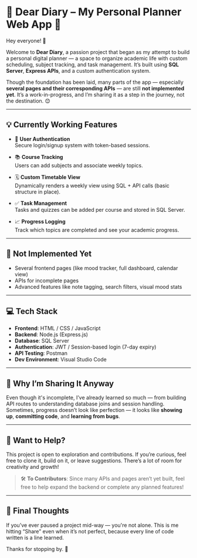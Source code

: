 # 🌸 Dear Diary – My Personal Planner Web App 🌸

Hey everyone! 👋

Welcome to **Dear Diary**, a passion project that began as my attempt to build a personal digital planner — a space to organize academic life with custom scheduling, subject tracking, and task management. It’s built using **SQL Server**, **Express APIs**, and a custom authentication system.

Though the foundation has been laid, many parts of the app — especially **several pages and their corresponding APIs** — are still **not implemented yet**. It’s a work-in-progress, and I’m sharing it as a step in the journey, not the destination. 😊

---

## 💡 Currently Working Features

- 🔐 **User Authentication**  
  Secure login/signup system with token-based sessions.

- 📚 **Course Tracking**  
  Users can add subjects and associate weekly topics.

- 🗓️ **Custom Timetable View**  
  Dynamically renders a weekly view using SQL + API calls (basic structure in place).

- ✅ **Task Management**  
  Tasks and quizzes can be added per course and stored in SQL Server.

- 📈 **Progress Logging**  
  Track which topics are completed and see your academic progress.

---

## 🚧 Not Implemented Yet

- Several frontend pages (like mood tracker, full dashboard, calendar view)  
- APIs for incomplete pages  
- Advanced features like note tagging, search filters, visual mood stats

---

## 💻 Tech Stack

- **Frontend**: HTML / CSS / JavaScript  
- **Backend**: Node.js (Express.js)  
- **Database**: SQL Server  
- **Authentication**: JWT / Session-based login (7-day expiry)  
- **API Testing**: Postman  
- **Dev Environment**: Visual Studio Code

---

## 🎯 Why I’m Sharing It Anyway

Even though it's incomplete, I’ve already learned so much — from building API routes to understanding database joins and session handling. Sometimes, progress doesn’t look like perfection — it looks like **showing up**, **committing code**, and **learning from bugs**.

---

## 💬 Want to Help?

This project is open to exploration and contributions. If you’re curious, feel free to clone it, build on it, or leave suggestions. There’s a lot of room for creativity and growth!

> 🛠️ **To Contributors**: Since many APIs and pages aren’t yet built, feel free to help expand the backend or complete any planned features!

---

## 🤍 Final Thoughts

If you’ve ever paused a project mid-way — you're not alone. This is me hitting “Share” even when it’s not perfect, because every line of code written is a line learned.

Thanks for stopping by. 🌱
